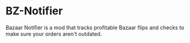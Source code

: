 # BZ-Notifier
Bazaar Notifier is a mod that tracks profitable Bazaar flips and checks to make sure your orders aren't outdated.
